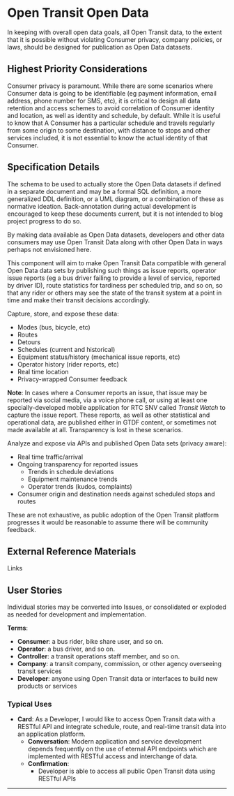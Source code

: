 <!--
 Copyright (C) 2022 Innovate for Vegas Foundation
 
 This file is part of ov-open-transit.
 
 ov-open-transit is free software: you can redistribute it and/or modify
 it under the terms of the GNU General Public License as published by
 the Free Software Foundation, either version 3 of the License, or
 (at your option) any later version.
 
 ov-open-transit is distributed in the hope that it will be useful,
 but WITHOUT ANY WARRANTY; without even the implied warranty of
 MERCHANTABILITY or FITNESS FOR A PARTICULAR PURPOSE.  See the
 GNU General Public License for more details.
 
 You should have received a copy of the GNU General Public License
 along with ov-open-transit.  If not, see <http://www.gnu.org/licenses/>.
-->

# Open Transit Open Data

In keeping with overall open data goals, all Open Transit data, to the extent that it is possible without violating Consumer privacy, company policies, or laws, should be designed for publication as Open Data datasets.

## Highest Priority Considerations

Consumer privacy is paramount. While there are some scenarios where Consumer data is going to be identifiable (eg payment information, email address, phone number for SMS, etc), it is critical to design all data retention and access schemes to avoid correlation of Consumer identity and location, as well as identity and schedule, by default. While it is useful to know that A Consumer has a particular schedule and travels regularly from some origin to some destination, with distance to stops and other services included, it is not essential to know the actual identity of that Consumer.

## Specification Details

The schema to be used to actually store the Open Data datasets if defined in a separate document and may be a formal SQL definition, a more generalized DDL definition, or a UML diagram, or a combination of these as normative ideation. Back-annotation during actual development is encouraged to keep these documents current, but it is not intended to blog project progress to do so.

By making data available as Open Data datasets, developers and other data consumers may use Open Transit Data along with other Open Data in ways perhaps not envisioned here.

This component will aim to make Open Transit Data compatible with general Open Data data sets by publishing such things as issue reports, operator issue reports (eg a bus driver failing to provide a level of service, reported by driver ID), route statistics for tardiness per scheduled trip, and so on, so that any rider or others may see the state of the transit system at a point in time and make their transit decisions accordingly.

Capture, store, and expose these data:

- Modes (bus, bicycle, etc)
- Routes
- Detours
- Schedules (current and historical)
- Equipment status/history (mechanical issue reports, etc)
- Operator history (rider reports, etc)
- Real time location
- Privacy-wrapped Consumer feedback

**Note**: In cases where a Consumer reports an issue, that issue may be reported via social media, via a voice phone call, or using at least one specially-developed mobile application for RTC SNV called *Transit Watch* to capture the issue report. These reports, as well as other statistical and operational data, are published either in GTDF content, or sometimes not made available at all. Transparency is lost in these scenarios.

Analyze and expose via APIs and published Open Data sets (privacy aware):

- Real time traffic/arrival
- Ongoing transparency for reported issues
  - Trends in schedule deviations
  - Equipment maintenance trends
  - Operator trends (kudos, complaints)
- Consumer origin and destination needs against scheduled stops and routes

These are not exhaustive, as public adoption of the Open Transit platform progresses it would be reasonable to assume there will be community feedback.

## External Reference Materials

Links

## User Stories

Individual stories may be converted into Issues, or consolidated or exploded as needed for development and implementation.

**Terms**:

- **Consumer**: a bus rider, bike share user, and so on.
- **Operator**: a bus driver, and so on.
- **Controller**: a transit operations staff member, and so on.
- **Company**: a transit company, commission, or other agency overseeing transit services
- **Developer**: anyone using Open Transit data or interfaces to build new products or services

### Typical Uses

- **Card**: As a Developer, I would like to access Open Transit data with a RESTful API and integrate schedule, route, and real-time transit data into an application platform.
  - **Conversation**: Modern application and service development depends frequently on the use of eternal API endpoints which are implemented with RESTful access and interchange of data.
  - **Confirmation**:
    - Developer is able to access all public Open Transit data using RESTful APIs

---
